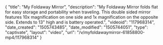 {
    "title": "My Foldaway Mirror",
    "description": "My Foldaway Mirror folds flat for easy storage and portability when traveling. This double sided mirror features 10x magnification on one side and 1x magnification on the opposite side. Extends to 13\" high and is battery operated.",
    "videoid": "117968314",
    "date_created": "1505743485",
    "date_modified": "1505744051",
    "type": "captivate",
    "layout": "video",
    "url": "\/v\/myfoldawaymirror-61858800-mp4\/117968314"
}